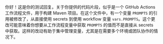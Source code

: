 你好！这是你的测试回复。关于你提供的代码片段，似乎是一个 GitHub Actions 工作流程文件，用于构建 Maven 项目。在这个文件中，有一个变量 `PROMPTS` 的引用被修改了，从直接使用 secrets 到使用 workflow 变量 `vars.PROMPTS`。这个更改可能意味着你想要从工作流程变量中获取 `PROMPTS` 的值而不是直接从 secrets 中获取。这样的改动有助于集中管理变量，尤其是在需要多个环境或团队协作的情况下。